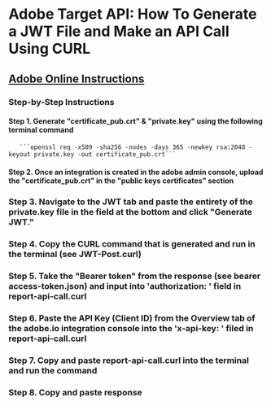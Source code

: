 # Adobe Target API: How To Generate a JWT File and Make an API Call Using CURL

## [Adobe Online Instructions](https://www.adobe.io/authentication/auth-methods.html#!adobeio/adobeio-documentation/master/auth/JWTAuthenticationQuickStart.md)

### Step-by-Step Instructions

#### Step 1. Generate "certificate_pub.crt" & "private.key" using the following terminal command

       ```openssl req -x509 -sha256 -nodes -days 365 -newkey rsa:2048 -keyout private.key -out certificate_pub.crt```

#### Step 2. Once an integration is created in the adobe admin console, upload the "certificate_pub.crt" in the "public keys certificates" section

### Step 3. Navigate to the JWT tab and paste the entirety of the private.key file in the field at the bottom and click "Generate JWT."

### Step 4. Copy the CURL command that is generated and run in the terminal (see JWT-Post.curl)

### Step 5. Take the "Bearer token" from the response (see bearer access-token.json) and input into 'authorization: ' field in report-api-call.curl

### Step 6. Paste the API Key (Client ID) from the Overview tab of the adobe.io integration console into the 'x-api-key: ' filed in report-api-call.curl

### Step 7. Copy and paste report-api-call.curl into the terminal and run the command

### Step 8. Copy and paste response